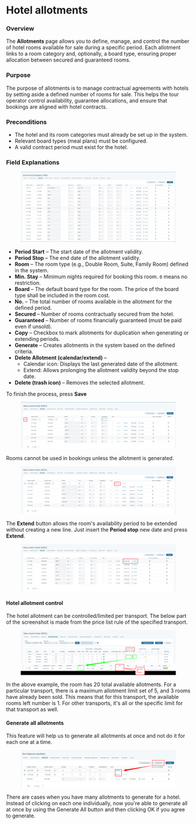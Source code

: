 # Hotel allotments

### **Overview**

The **Allotments** page allows you to define, manage, and control the number of hotel rooms available for sale during a specific period. Each allotment links to a room category and, optionally, a board type, ensuring proper allocation between secured and guaranteed rooms.

### **Purpose**

The purpose of allotments is to manage contractual agreements with hotels by setting aside a defined number of rooms for sale. This helps the tour operator control availability, guarantee allocations, and ensure that bookings are aligned with hotel contracts.

### **Preconditions**

* The hotel and its room categories must already be set up in the system.
* Relevant board types (meal plans) must be configured.
* A valid contract period must exist for the hotel.

### **Field Explanations**

<figure><img src="../../.gitbook/assets/image (409).png" alt=""><figcaption></figcaption></figure>

* **Period Start** – The start date of the allotment validity.
* **Period Stop** – The end date of the allotment validity.
* **Room** – The room type (e.g., Double Room, Suite, Family Room) defined in the system.
* **Min. Stay** – Minimum nights required for booking this room. `0` means no restriction.
* **Board** – The default board type for the room. The price of the board type shall be included in the room cost.
* **No.** – The total number of rooms available in the allotment for the defined period.
* **Secured** – Number of rooms contractually secured from the hotel.
* **Guaranteed** – Number of rooms financially guaranteed (must be paid even if unsold).
* **Copy** – Checkbox to mark allotments for duplication when generating or extending periods.
* **Generate** – Creates allotments in the system based on the defined criteria.
* **Delete Allotment (calendar/extend)** –
  * Calendar icon: Displays the last generated date of the allotment.
  * Extend: Allows prolonging the allotment validity beyond the stop date.
* **Delete (trash icon)** – Removes the selected allotment.

To finish the process, press **Save**

<figure><img src="../../.gitbook/assets/image (5) (1) (1) (1) (1) (1) (1) (1) (1) (1) (1) (1) (1) (1) (1) (1) (1) (1) (1) (1) (1) (1) (1) (1) (1) (1) (1) (1) (1) (1) (1) (1) (1) (1) (1).png" alt=""><figcaption></figcaption></figure>

Rooms cannot be used in bookings unless the allotment is generated.

<figure><img src="../../.gitbook/assets/image (6) (1) (1) (1) (1) (1) (1) (1) (1) (1) (1) (1) (1) (1) (1) (1) (1) (1) (1) (1) (1) (1) (1) (1) (1) (1) (1) (1) (1) (1).png" alt=""><figcaption></figcaption></figure>

The **Extend** button allows the room's availability period to be extended without creating a new line. Just insert the **Period stop** new date and press **Extend**.

<figure><img src="../../.gitbook/assets/image (7) (1) (1) (1) (1) (1) (1) (1) (1) (1) (1) (1) (1) (1) (1) (1) (1) (1) (1) (1) (1) (1) (1) (1) (1) (1) (1).png" alt=""><figcaption></figcaption></figure>

#### Hotel allotment control <a href="#hotel-allotment-control" id="hotel-allotment-control"></a>

The hotel allotment can be controlled/limited per transport. The below part of the screenshot is made from the price list rule of the specified transport.

<figure><img src="../../.gitbook/assets/image (8) (1) (1) (1) (1) (1) (1) (1) (1) (1) (1) (1) (1) (1) (1) (1) (1) (1) (1) (1) (1) (1) (1) (1).png" alt=""><figcaption></figcaption></figure>

In the above example, the room has 20 total available allotments. For a particular transport, there is a maximum allotment limit set of 5, and 3 rooms have already been sold. This means that for this transport, the available rooms left number is 1. For other transports, it's all or the specific limit for that transport as well.

#### Generate all allotments

This feature will help us to generate all allotments at once and not do it for each one at a time.&#x20;

<figure><img src="../../.gitbook/assets/image (11) (1) (1) (1) (1) (1) (1) (1) (1) (1) (1) (1) (1) (1) (1) (1) (1) (1) (1) (1) (1).png" alt=""><figcaption></figcaption></figure>

There are cases when you have many allotments to generate for a hotel. Instead of clicking on each one individually, now you're able to generate all at once by using the Generate All button and then clicking OK if you agree to generate.
